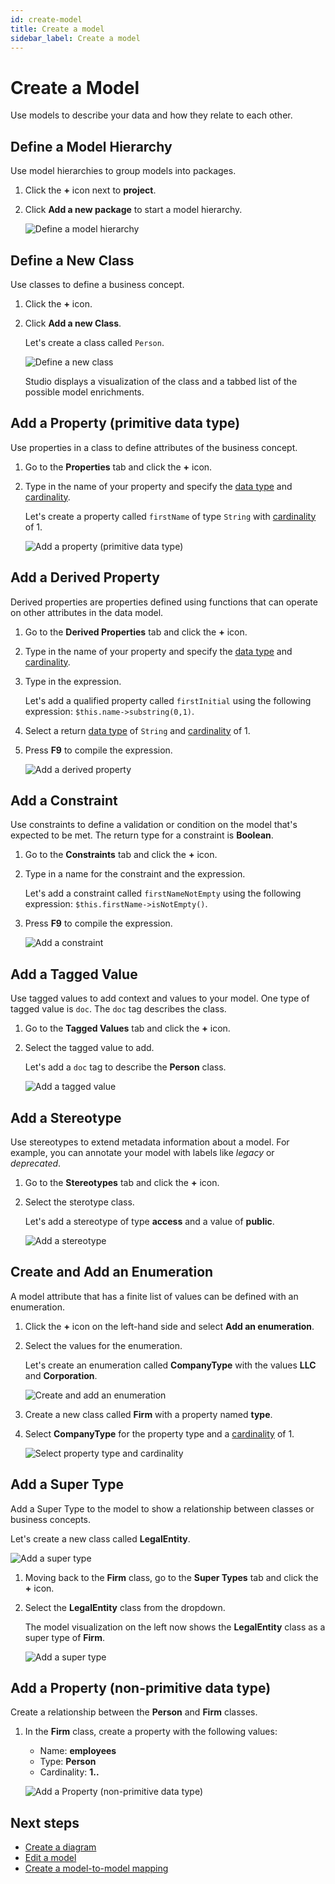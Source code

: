 ```yaml
---
id: create-model
title: Create a model
sidebar_label: Create a model
---
```


# Create a Model

Use models to describe your data and how they relate to each other.

## Define a Model Hierarchy

Use model hierarchies to group models into packages. 

1. Click the **+** icon next to **project**.
2. Click **Add a new package** to start a model hierarchy.

    ![Define a model hierarchy](../assets/define-model-hierarchy.jpg)

## Define a New Class

Use classes to define a business concept.

1. Click the **+** icon.
2. Click **Add a new Class**.

    Let's create a class called `Person`.  

    ![Define a new class](../assets/define-new-class.JPG)

    Studio displays a visualization of the class and a tabbed list of the possible model enrichments.

## Add a Property (primitive data type)

Use properties in a class to define attributes of the business concept.

1. Go to the **Properties** tab and click the **+** icon.
2. Type in the name of your property and specify the [data type](legend-language.md#primitive-types) and [cardinality](legend-language.md#class).

    Let's create a property called `firstName` of type `String` with [cardinality](legend-language.md#class) of 1.  

    ![Add a property (primitive data type)](../assets/add-property-primitive.JPG)

## Add a Derived Property

Derived properties are properties defined using functions that can operate on other attributes in the data model.

1. Go to the **Derived Properties** tab and click the **+** icon.
2. Type in the name of your property and specify the [data type](legend-language.md#primitive-types) and [cardinality](legend-language.md#class).
3. Type in the expression.

    Let's add a qualified property called `firstInitial` using the following expression: `$this.name->substring(0,1)`.

4. Select a return [data type](legend-language.md#primitive-types) of `String` and [cardinality](legend-language.md#class) of 1.
5. Press **F9** to compile the expression.

    ![Add a derived property](../assets/add-derived-property.JPG)

## Add a Constraint

Use constraints to define a validation or condition on the model that's expected to be met. The return type for a constraint is **Boolean**.  

1. Go to the **Constraints** tab and click the **+** icon.
2. Type in a name for the constraint and the expression.  

    Let's add a constraint called `firstNameNotEmpty` using the following expression: `$this.firstName->isNotEmpty()`.

3. Press **F9** to compile the expression.

    ![Add a constraint](../assets/add-constraint.JPG)

## Add a Tagged Value

Use tagged values to add context and values to your model. One type of tagged value is `doc`. The `doc` tag describes the class.

1. Go to the **Tagged Values** tab and click the **+** icon.

2. Select the tagged value to add.

    Let's add a `doc` tag to describe the **Person** class.

    ![Add a tagged value](../assets/add-tagged-value.JPG)

## Add a Stereotype

Use stereotypes to extend metadata information about a model. For example, you can annotate your model with labels like *legacy* or *deprecated*.

1. Go to the **Stereotypes** tab and click the **+** icon.  
2. Select the sterotype class.

    Let's add a stereotype of type **access** and a value of **public**.

    ![Add a stereotype](../assets/add-stereotype.JPG)

## Create and Add an Enumeration

A model attribute that has a finite list of values can be defined with an enumeration.

1. Click the **+** icon on the left-hand side and select **Add an enumeration**.
2. Select the values for the enumeration.

    Let's create an enumeration called **CompanyType** with the values **LLC** and **Corporation**.

    ![Create and add an enumeration](../assets/create-and-add-enumeration.JPG)

3. Create a new class called **Firm** with a property named **type**.
4. Select **CompanyType** for the property type and a [cardinality](legend-language.md#class) of 1.

    ![Select property type and cardinality](../assets/select-property-type-cardinality.JPG)

## Add a Super Type

Add a Super Type to the model to show a relationship between classes or business concepts.

Let's create a new class called **LegalEntity**.  

![Add a super type](../assets/add-super-type.JPG)

1. Moving back to the **Firm** class, go to the **Super Types** tab and click the **+** icon.
2. Select the **LegalEntity** class from the dropdown.

    The model visualization on the left now shows the **LegalEntity** class as a super type of **Firm**.

    ![Add a super type](../assets/add-super-type-2.JPG)

## Add a Property (non-primitive data type)

Create a relationship between the **Person** and **Firm** classes.

1. In the **Firm** class, create a property with the following values:
    - Name: **employees**
    - Type: **Person**
    - Cardinality: **1..**

    ![Add a Property (non-primitive data type)](../assets/add-property-non-primitive.JPG)

## Next steps

- [Create a diagram](create-diagram.md)
- [Edit a model](edit-model.md)
- [Create a model-to-model mapping](create-model-to-model-mapping.md)
